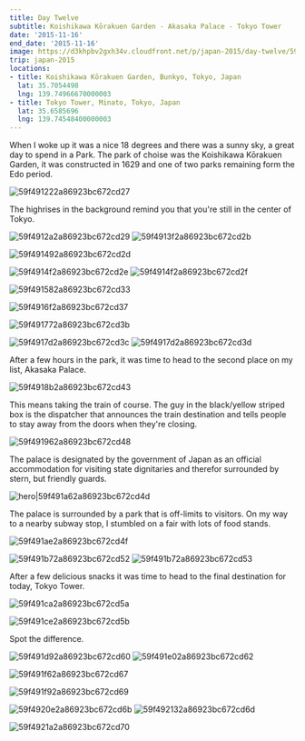 ```yaml
---
title: Day Twelve
subtitle: Koishikawa Kōrakuen Garden - Akasaka Palace - Tokyo Tower
date: '2015-11-16'
end_date: '2015-11-16'
image: https://d3khpbv2gxh34v.cloudfront.net/p/japan-2015/day-twelve/59f491042a86923bc672cd1e.jpg
trip: japan-2015
locations:
- title: Koishikawa Kōrakuen Garden, Bunkyo, Tokyo, Japan
  lat: 35.7054498
  lng: 139.74966670000003
- title: Tokyo Tower, Minato, Tokyo, Japan
  lat: 35.6585696
  lng: 139.74548400000003
---
```


When I woke up it was a nice 18 degrees and there was a sunny sky, a great day to spend in a Park. The park of choise was the Koishikawa Kōrakuen Garden, it was constructed in 1629 and one of two parks remaining form the Edo period.

![59f491222a86923bc672cd27](https://d3khpbv2gxh34v.cloudfront.net/p/japan-2015/day-twelve/59f491292a86923bc672cd28.jpg "1.506")

The highrises in the background remind you that you're still in the center of Tokyo.

![59f4912a2a86923bc672cd29](https://d3khpbv2gxh34v.cloudfront.net/p/japan-2015/day-twelve/59f491312a86923bc672cd2a.jpg "1.506")
![59f4913f2a86923bc672cd2b](https://d3khpbv2gxh34v.cloudfront.net/p/japan-2015/day-twelve/59f491452a86923bc672cd2c.jpg "0.667")

![59f491492a86923bc672cd2d](https://d3khpbv2gxh34v.cloudfront.net/p/japan-2015/day-twelve/59f491502a86923bc672cd30.jpg "1.506")

![59f4914f2a86923bc672cd2e](https://d3khpbv2gxh34v.cloudfront.net/p/japan-2015/day-twelve/59f491582a86923bc672cd32.jpg "1.506")
![59f4914f2a86923bc672cd2f](https://d3khpbv2gxh34v.cloudfront.net/p/japan-2015/day-twelve/59f491562a86923bc672cd31.jpg "1.5")

![59f491582a86923bc672cd33](https://d3khpbv2gxh34v.cloudfront.net/p/japan-2015/day-twelve/59f4915f2a86923bc672cd34.jpg "1.506")

![59f4916f2a86923bc672cd37](https://d3khpbv2gxh34v.cloudfront.net/p/japan-2015/day-twelve/59f491762a86923bc672cd3a.jpg "1.506")

![59f491772a86923bc672cd3b](https://d3khpbv2gxh34v.cloudfront.net/p/japan-2015/day-twelve/59f4917e2a86923bc672cd3e.jpg "1.506")

![59f4917d2a86923bc672cd3c](https://d3khpbv2gxh34v.cloudfront.net/p/japan-2015/day-twelve/59f4918a2a86923bc672cd42.jpg "1.506")
![59f4917d2a86923bc672cd3d](https://d3khpbv2gxh34v.cloudfront.net/p/japan-2015/day-twelve/59f491892a86923bc672cd41.jpg "0.664")

After a few hours in the park, it was time to head to the second place on my list, Akasaka Palace.

![59f4918b2a86923bc672cd43](https://d3khpbv2gxh34v.cloudfront.net/p/japan-2015/day-twelve/59f4918f2a86923bc672cd47.jpg "1.506")

This means taking the train of course. The guy in the black/yellow striped box is the dispatcher that announces the train destination and tells people to stay away from the doors when they're closing.

![59f491962a86923bc672cd48](https://d3khpbv2gxh34v.cloudfront.net/p/japan-2015/day-twelve/59f491992a86923bc672cd49.jpg "1.506")

The palace is designated by the government of Japan as an official accommodation for visiting state dignitaries and therefor surrounded by stern, but friendly guards.

![hero|59f491a62a86923bc672cd4d](https://d3khpbv2gxh34v.cloudfront.net/p/japan-2015/day-twelve/59f491a62a86923bc672cd4d.jpg "1.506")

The palace is surrounded by a park that is off-limits to visitors. On my way to a nearby subway stop, I stumbled on a fair with lots of food stands.

![59f491ae2a86923bc672cd4f](https://d3khpbv2gxh34v.cloudfront.net/p/japan-2015/day-twelve/59f491b32a86923bc672cd51.jpg "1.5")

![59f491b72a86923bc672cd52](https://d3khpbv2gxh34v.cloudfront.net/p/japan-2015/day-twelve/59f491bf2a86923bc672cd56.jpg "1.5")
![59f491b72a86923bc672cd53](https://d3khpbv2gxh34v.cloudfront.net/p/japan-2015/day-twelve/59f491c02a86923bc672cd57.jpg "1.5")

After a few delicious snacks it was time to head to the final destination for today, Tokyo Tower.

![59f491ca2a86923bc672cd5a](https://d3khpbv2gxh34v.cloudfront.net/p/japan-2015/day-twelve/59f491ce2a86923bc672cd5c.jpg "1.5")

![59f491ce2a86923bc672cd5b](https://d3khpbv2gxh34v.cloudfront.net/p/japan-2015/day-twelve/59f491d02a86923bc672cd5d.jpg "1.5")

Spot the difference.

![59f491d92a86923bc672cd60](https://d3khpbv2gxh34v.cloudfront.net/p/japan-2015/day-twelve/59f491db2a86923bc672cd61.jpg "0.667")
![59f491e02a86923bc672cd62](https://d3khpbv2gxh34v.cloudfront.net/p/japan-2015/day-twelve/59f491e32a86923bc672cd63.jpg "0.664")

![59f491f62a86923bc672cd67](https://d3khpbv2gxh34v.cloudfront.net/p/japan-2015/day-twelve/59f491f82a86923bc672cd68.jpg "1.5")

![59f491f92a86923bc672cd69](https://d3khpbv2gxh34v.cloudfront.net/p/japan-2015/day-twelve/59f491fc2a86923bc672cd6a.jpg "1.5")

![59f4920e2a86923bc672cd6b](https://d3khpbv2gxh34v.cloudfront.net/p/japan-2015/day-twelve/59f492132a86923bc672cd6c.jpg "1.506")
![59f492132a86923bc672cd6d](https://d3khpbv2gxh34v.cloudfront.net/p/japan-2015/day-twelve/59f492152a86923bc672cd6e.jpg "0.667")

![59f4921a2a86923bc672cd70](https://d3khpbv2gxh34v.cloudfront.net/p/japan-2015/day-twelve/59f4921d2a86923bc672cd71.jpg "1.5")

